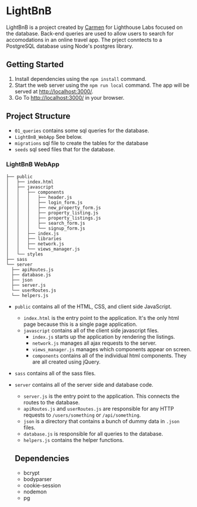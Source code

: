 # LightBnB

LightBnB is a project created by [Carmen](https://github.com/carmtsang) for Lighthouse Labs focused on the database. Back-end queries are used to allow users to search for accomodations in an online travel app. The prject conntects to a PostgreSQL database using Node's postgres library. 

## Getting Started
1. Install dependencies using the `npm install` command.
2. Start the web server using the `npm run local` command. The app will be served at <http://localhost:3000/>.
3. Go To <http://localhost:3000/> in your browser. 

## Project Structure

* `01_queries` contains some sql queries for the database.
* `LightBnB_WebApp` See below.
* `migrations` sql file to create the tables for the database
* `seeds` sql seed files that for the database.

### LightBnB WebApp
```
├── public
│   ├── index.html
│   ├── javascript
│   │   ├── components 
│   │   │   ├── header.js
│   │   │   ├── login_form.js
│   │   │   ├── new_property_form.js
│   │   │   ├── property_listing.js
│   │   │   ├── property_listings.js
│   │   │   ├── search_form.js
│   │   │   └── signup_form.js
│   │   ├── index.js
│   │   ├── libraries
│   │   ├── network.js
│   │   └── views_manager.js
│   └── styles
├── sass
└── server
  ├── apiRoutes.js
  ├── database.js
  ├── json
  ├── server.js
  └── userRoutes.js
  └── helpers.js
```

* `public` contains all of the HTML, CSS, and client side JavaScript. 
  * `index.html` is the entry point to the application. It's the only html page because this is a single page application.
  * `javascript` contains all of the client side javascript files.
    * `index.js` starts up the application by rendering the listings.
    * `network.js` manages all ajax requests to the server.
    * `views_manager.js` manages which components appear on screen.
    * `components` contains all of the individual html components. They are all created using jQuery.
* `sass` contains all of the sass files. 
* `server` contains all of the server side and database code.
  * `server.js` is the entry point to the application. This connects the routes to the database.
  * `apiRoutes.js` and `userRoutes.js` are responsible for any HTTP requests to `/users/something` or `/api/something`. 
  * `json` is a directory that contains a bunch of dummy data in `.json` files.
  * `database.js` is responsible for all queries to the database.
  * `helpers.js` contains the helper functions.

  ## Dependencies
  - bcrypt
  - bodyparser
  - cookie-session
  - nodemon
  - pg